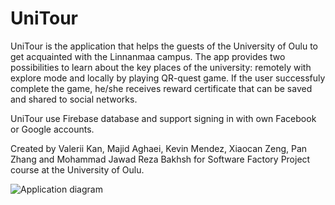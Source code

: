 # UniTour
UniTour is the application that helps the guests of the University of Oulu to get acquainted with the Linnanmaa campus. The app provides two possibilities to learn about the key places of the university: remotely with explore mode and locally by playing QR-quest game. If the user successfuly complete the game, he/she receives reward certificate that can be saved and shared to social networks.

UniTour use Firebase database and support signing in with own Facebook or Google accounts.

Created by Valerii Kan, Majid Aghaei, Kevin Mendez, Xiaocan Zeng, Pan Zhang and Mohammad Jawad Reza Bakhsh for Software Factory Project course at the University of Oulu.

![Application diagram](image.png)
